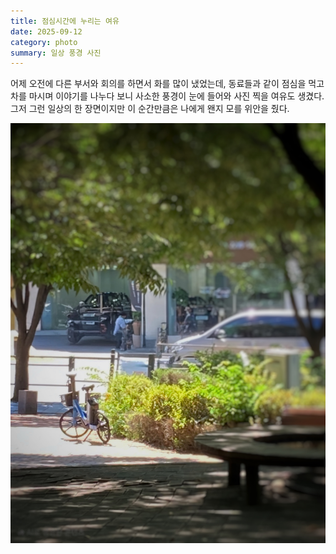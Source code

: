 ```yaml
---
title: 점심시간에 누리는 여유
date: 2025-09-12
category: photo
summary: 일상 풍경 사진
---
```


<script>
    export let src;
</script>
 
 어제 오전에 다른 부서와 회의를 하면서 화를 많이 냈었는데, 동료들과 같이 점심을 먹고 차를 마시며 이야기를 나누다 보니 사소한 풍경이 눈에 들어와 사진 찍을 여유도 생겼다. 그저 그런 일상의 한 장면이지만 이 순간만큼은 나에게 왠지 모를 위안을 줬다.

<img 
    src="/images/250912_lunch-time-scenery.jpeg" 
    alt="lunch-time-scenery" 
    class="post-vertical"
    loading="lazy"
/>